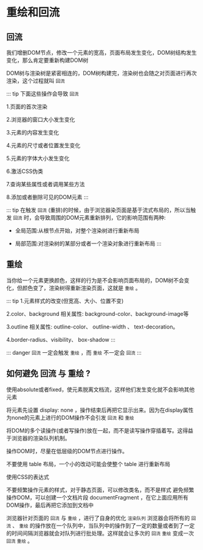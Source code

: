# 重绘和回流

## 回流

我们增删DOM节点，修改一个元素的宽高，页面布局发生变化，DOM树结构发生变化，那么肯定要重新构建DOM树

DOM树与渲染树是紧密相连的，DOM树构建完，渲染树也会随之对页面进行再次渲染，这个过程就叫 `回流`

::: tip 下面这些操作会导致 `回流`

1.页面的首次渲染

2.浏览器的窗口大小发生变化

3.元素的内容发生变化

4.元素的尺寸或者位置发生变化

5.元素的字体大小发生变化

6.激活CSS伪类

7.查询某些属性或者调用某些方法

8.添加或者删除可见的DOM元素
:::

::: tip 在触发 `回流` (重排)的时候，由于浏览器染页面是基于流式布局的，所以当触发 `回流` 时，会导致周围的DOM元素重新排列，它的影响范围有两种:

- 全局范围:从根节点开始，对整个渲染树进行重新布局

- 局部范围:对渲染树的某部分或者一个渲染对象进行重新布局
:::

## 重绘

当你给一个元素更换颜色，这样的行为是不会影响页面布局的，DOM树不会变化，但颜色变了，渲染树得重新渲染页面，这就是 `重绘` 。

::: tip
1.元素样式的改变(但宽高、大小、位置不变)

2.color、background 相关属性: background-color、background-image等

3.outline 相关属性: outline-color、 outline-width 、 text-decoration。

4.border-radius、visibility、 box-shadow
:::

::: danger
`回流` 一定会触发 `重绘` ，而 `重绘` 不一定会 `回流`
:::

## 如何避免 回流 与 重绘 ?

使用absolute或者fixed，使元素脱离文档流，这样他们发生变化就不会影响其他元素

将元素先设置 display: none ，操作结束后再把它显示出来。因为在display属性为none的元素上进行的DOM操作不会引发 `回流` 和 `重绘`

将DOM的多个读操作(或者写操作)放在一起，而不是读写操作穿插着写。这得益于浏览器的渲染队列机制。

操作DOM时，尽量在低层级的DOM节点进行操作。

不要使用 table 布局，一个小的改动可能会使整个 table 进行重新布局

使用CSS的表达式

不要频繁操作元素的样式，对于静态页面，可以修改类名，而不是样式
避免频繁操作DOM，可以创建一个文档片段 documentFragment ，在它上面应用所有DOM操作，最后再把它添加到文档中

浏览器针对页面的 `回流` 与 `重绘` ，进行了自身的优化 `渲染队列`
浏览器会将所有的 `回流` 、 `重绘` 的操作放在一个队列中，当队列中的操作到了一定的数量或者到了一定的时间间隔浏览器就会对队列进行批处理。这样就会让多次的 `回流`  `重绘` 变成一次 `回流`  `重绘` 。
